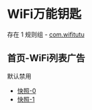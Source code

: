 # WiFi万能钥匙

存在 1 规则组 - [com.wifitutu](/src/apps/com.wifitutu.ts)

## 首页-WiFi列表广告

默认禁用

- [快照-0](https://i.gkd.li/import/13233916)
- [快照-1](https://i.gkd.li/import/13234048)
